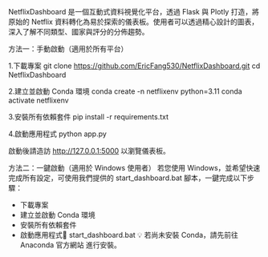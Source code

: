 NetflixDashboard 是一個互動式資料視覺化平台，透過 Flask 與 Plotly 打造，將原始的 Netflix 資料轉化為易於探索的儀表板。使用者可以透過精心設計的圖表，深入了解不同類型、國家與評分的分佈趨勢。

方法一：手動啟動（適用於所有平台）

1.下載專案
git clone https://github.com/EricFang530/NetflixDashboard.git
cd NetflixDashboard

2.建立並啟動 Conda 環境
conda create -n netflixenv python=3.11
conda activate netflixenv

3.安裝所有依賴套件
pip install -r requirements.txt

4.啟動應用程式
python app.py

啟動後請造訪 http://127.0.0.1:5000 以瀏覽儀表板。

方法二：一鍵啟動（適用於 Windows 使用者）
若您使用 Windows，並希望快速完成所有設定，可使用我們提供的 start_dashboard.bat 腳本，一鍵完成以下步驟：
- 下載專案
- 建立並啟動 Conda 環境
- 安裝所有依賴套件
- 啟動應用程式📄 start_dashboard.bat 
💡 若尚未安裝 Conda，請先前往 Anaconda 官方網站 進行安裝。
